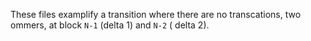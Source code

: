 These files examplify a transition where there are no transcations, two ommers, at block `N-1` (delta 1) and `N-2` (
delta 2).